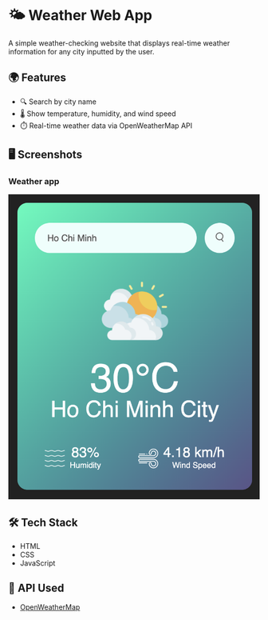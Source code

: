 # 🌤️ Weather Web App

A simple weather-checking website that displays real-time weather information for any city inputted by the user.

## 🌍 Features

- 🔍 Search by city name  
- 🌡️ Show temperature, humidity, and wind speed  
- ⏱️ Real-time weather data via OpenWeatherMap API

## 🖥️ Screenshots

### Weather app
![Weather app](./Screenshots/app_view.png)

## 🛠️ Tech Stack

- HTML
- CSS
- JavaScript

## 🔗 API Used

- [OpenWeatherMap](https://openweathermap.org/api)
